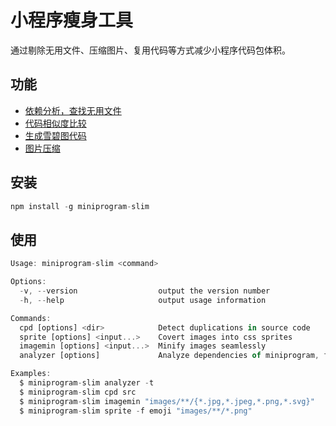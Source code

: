 # 小程序瘦身工具

通过剔除无用文件、压缩图片、复用代码等方式减少小程序代码包体积。

## 功能

* [依赖分析，查找无用文件](./docs/deps.md)
* [代码相似度比较](./docs/jscpd.md)
* [生成雪碧图代码](./docs/sprite.md)
* [图片压缩](./docs/imagemin.md)

## 安装

```js
npm install -g miniprogram-slim
```

## 使用

```js
Usage: miniprogram-slim <command>

Options:
  -v, --version                  output the version number
  -h, --help                     output usage information

Commands:
  cpd [options] <dir>            Detect duplications in source code
  sprite [options] <input...>    Covert images into css sprites
  imagemin [options] <input...>  Minify images seamlessly
  analyzer [options]             Analyze dependencies of miniprogram, find out unused files

Examples:
  $ miniprogram-slim analyzer -t
  $ miniprogram-slim cpd src
  $ miniprogram-slim imagemin "images/**/{*.jpg,*.jpeg,*.png,*.svg}"
  $ miniprogram-slim sprite -f emoji "images/**/*.png"
```
